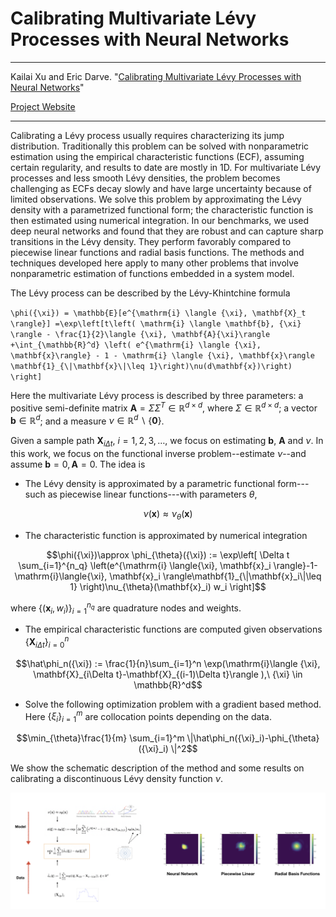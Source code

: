 # Calibrating Multivariate Lévy Processes with Neural Networks

---

Kailai Xu and Eric Darve. "[Calibrating Multivariate Lévy Processes with Neural Networks](https://arxiv.org/abs/1812.08883)" 

[Project Website](https://github.com/kailaix/LevyNN.jl)

---

Calibrating a Lévy process usually requires characterizing its jump distribution. Traditionally this problem can be solved with nonparametric estimation using the empirical characteristic functions (ECF), assuming certain regularity, and results to date are mostly in 1D. For multivariate Lévy processes and less smooth Lévy densities, the problem becomes challenging as ECFs decay slowly and have large uncertainty because of limited observations. We solve this problem by approximating the Lévy density with a parametrized functional form; the characteristic function is then estimated using numerical integration. In our benchmarks, we used deep neural networks and found that they are robust and can capture sharp transitions in the Lévy density. They perform favorably compared to piecewise linear functions and radial basis functions. The methods and techniques developed here apply to many other problems that involve nonparametric estimation of functions embedded in a system model.


The Lévy process can be described by the Lévy-Khintchine formula

``\phi({\xi}) = \mathbb{E}[e^{\mathrm{i} \langle {\xi}, \mathbf{X}_t \rangle}] =\exp\left[t\left( \mathrm{i} \langle \mathbf{b}, {\xi} \rangle - \frac{1}{2}\langle {\xi}, \mathbf{A}{\xi}\rangle  +\int_{\mathbb{R}^d} \left( e^{\mathrm{i} \langle {\xi}, \mathbf{x}\rangle} - 1 - \mathrm{i} \langle {\xi}, \mathbf{x}\rangle \mathbf{1}_{\|\mathbf{x}\|\leq 1}\right)\nu(d\mathbf{x})\right) \right]``

Here the multivariate Lévy process is described by three parameters: a positive semi-definite matrix $\mathbf{A} = {\Sigma}{\Sigma}^T \in \mathbb{R}^{d\times d}$, where ${\Sigma}\in \mathbb{R}^{d\times d}$; a vector $\mathbf{b}\in \mathbb{R}^d$; and a measure $\nu\in \mathbb{R}^d\backslash\{\mathbf{0}\}$. 

Given a sample path $\mathbf{X}_{i\Delta t}$, $i=1,2,3,\ldots$, we focus on estimating $\mathbf{b}$, $\mathbf{A}$ and $\nu$. In this work, we focus on the functional inverse problem--estimate $\nu$--and assume $\mathbf{b}=0,\mathbf{A}=0$. The idea is

* The Lévy density is approximated by a parametric functional form---such as piecewise linear functions---with parameters $\theta$,
```math
    \nu(\mathbf{x}) \approx \nu_{\theta}(\mathbf{x})
```
* The characteristic function is approximated by numerical integration 
```math
\phi({\xi})\approx    \phi_{\theta}({\xi}) := \exp\left[ \Delta t \sum_{i=1}^{n_q} \left(e^{\mathrm{i} \langle{\xi}, \mathbf{x}_i \rangle}-1-\mathrm{i}\langle{\xi}, \mathbf{x}_i \rangle\mathbf{1}_{\|\mathbf{x}_i\|\leq 1}  \right)\nu_{\theta}(\mathbf{x}_i) w_i \right]
```
where $\{(\mathbf{x}_i, w_i)\}_{i=1}^{n_q}$ are quadrature nodes and weights.

* The empirical characteristic functions are computed given observations $\{\mathbf{X}_{i\Delta t}\}_{i=0}^n$

```math
\hat\phi_n({\xi}) := \frac{1}{n}\sum_{i=1}^n \exp(\mathrm{i}\langle {\xi}, \mathbf{X}_{i\Delta t}-\mathbf{X}_{(i-1)\Delta t}\rangle ),\  {\xi} \in \mathbb{R}^d
```

* Solve the following optimization problem with a gradient based method. Here $\{{\xi}_i \}_{i=1}^m$ are collocation points depending on the data. 
```math
\min_{\theta}\frac{1}{m} \sum_{i=1}^m \|\hat\phi_n({\xi}_i)-\phi_{\theta}({\xi}_i)  \|^2
```

We show the schematic description of the method and some results on calibrating a discontinuous Lévy density function $\nu$. 

![image-20191031200808697](assets/levy.png)


